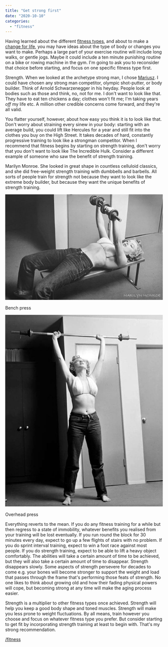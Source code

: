 ```yaml
---
title: "Get strong first"
date: "2020-10-10"
categories: 
  - "fitness"
---
```


Having learned about the different [fitness types](https://lifebeyondfife.com/fitness-types/), and about to make a [change for life](https://lifebeyondfife.com/change-for-life/), you may have ideas about the type of body or changes you want to make. Perhaps a large part of your exercise routine will include long walks, or gentle jogs. Maybe it could include a ten minute punishing routine on a bike or rowing machine in the gym. I'm going to ask you to reconsider that choice before starting, and focus on one specific fitness type first.

  

Strength. When we looked at the archetype strong man, I chose [Mariusz](https://en.wikipedia.org/wiki/Mariusz_Pudzianowski). I could have chosen any strong man competitor, olympic shot-putter, or body builder. Think of Arnold Schwarzenegger in his heyday. People look at bodies such as those and think, no, not for me. I don't want to look like that. They have to eat ten chickens a day; clothes won't fit me; I'm taking years _off_ my life etc. A million other credible concerns come forward, and they're all valid.

  

You flatter yourself, however, about how easy you think it is to look like that. Don't worry about straining every sinew in your body: starting with an average build, you could lift like Hercules for a year and still fit into the clothes you buy on the High Street. It takes decades of hard, constantly progressive training to look like a strongman competitor. When I recommend that fitness begins by starting on strength training, don't worry that you don't want to look like The Incredible Hulk. Consider a different example of someone who saw the benefit of strength training.

  

Marilyn Monroe. She looked in great shape in countless celluloid classics, and she did free-weight strength training with dumbbells and barbells. All sorts of people train for strength not because they want to look like the extreme body builder, but because they want the unique benefits of strength training.

  

![](../images/marilyn-bench.jpg)

Bench press

![Marilyn Monroe shoulder pressing a barbell](../images/marilyn-barbell.jpg)

Overhead press

  

Everything reverts to the mean. If you do any fitness training for a while but then regress to a state of immobility, whatever benefits you realised from your training will be lost eventually. If you run round the block for 30 minutes every day, expect to go up a few flights of stairs with no problem. If you do sprint interval training, expect to win a foot race against most people. If you do strength training, expect to be able to lift a heavy object comfortably. The abilities will take a certain amount of time to be achieved, but they will also take a certain amount of time to disappear. Strength disappears slowly. Some aspects of strength persevere for decades to come e.g. your bones will become stronger to support the weight and load that passes through the frame that's performing those feats of strength. No one likes to think about growing old and how their fading physical powers will cope, but becoming strong at any time will make the aging process easier.

  

Strength is a multiplier to other fitness types once achieved. Strength will help you keep a good body shape and toned muscles. Strength will make you less prone to weight fluctuations. By all means, train however you choose and focus on whatever fitness type you prefer. But consider starting to get fit by incorporating strength training at least to begin with. That's my strong recommendation.

  

[/fitness](https://lifebeyondfife.com/fitness/)
